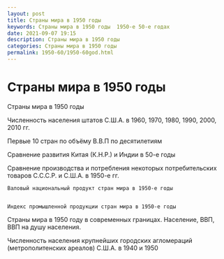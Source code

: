 ```yaml
---
layout: post
title: Страны мира в 1950 годы
keywords: Страны мира в 1950 годы  1950-е 50-е годах
date: 2021-09-07 19:15
description: Страны мира в 1950 годы 
categories: Страны мира в 1950 годы 
permalink: 1950-60/1950-60god.html
---
```


# Страны мира в 1950 годы


Страны мира в 1950 годы



Численность населения штатов С.Ш.А. в 1960, 1970, 1980, 1990, 2000, 2010 гг.


Первые 10 стран по объёму В.В.П по десятилетиям


Сравнение развития Китая (К.Н.Р.) и Индии в 50-е годы


Сравнение производства и потребления некоторых потребительских товаров С.С.С.Р. и С.Ш.А. в 1950-е гг.	


	Валовый национальный продукт стран мира в 1950-е годы
		

	Индекс промышленной продукции стран мира в 1950-е годы	
		

Страны мира в 1950 году в современных границах. Население, ВВП, ВВП на душу населения.
	

Численность населения крупнейших городских агломераций (метрополитенских ареалов) С.Ш.А. в 1940 и 1950

			
